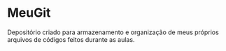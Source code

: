 # MeuGit
Depositório criado para armazenamento e organização de meus próprios arquivos de códigos feitos durante as aulas.
